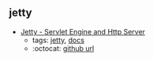 jetty 
---
* [Jetty - Servlet Engine and Http Server](http://www.eclipse.org/jetty/documentation/)
    * tags: [jetty](../tags/jetty.md), [docs](../tags/docs.md)
    * :octocat: [github url](https://github.com/eclipse/jetty.project)
